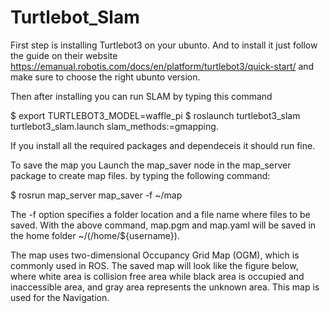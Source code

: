 # Turtlebot_Slam

First step is installing Turtlebot3 on your ubunto. And to install it just follow the guide on their website https://emanual.robotis.com/docs/en/platform/turtlebot3/quick-start/ and make sure to choose the right ubunto version.

Then after installing you can run SLAM by typing this command 

$ export TURTLEBOT3_MODEL=waffle_pi
$ roslaunch turtlebot3_slam turtlebot3_slam.launch slam_methods:=gmapping.

If you install all the required packages and dependeceis it should run fine.


To save the map you Launch the map_saver node in the map_server package to create map files. by typing the following command:

$ rosrun map_server map_saver -f ~/map

The -f option specifies a folder location and a file name where files to be saved.
With the above command, map.pgm and map.yaml will be saved in the home folder ~/(/home/${username}).


The map uses two-dimensional Occupancy Grid Map (OGM), which is commonly used in ROS. The saved map will look like the figure below, where white area is collision free area while black area is occupied and inaccessible area, and gray area represents the unknown area. This map is used for the Navigation.
